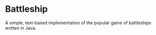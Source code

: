 # Battleship

A simple, text-based implementation of the popular game of battleships written in Java.
